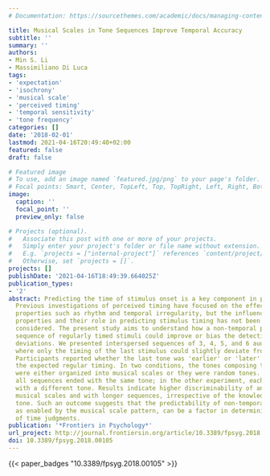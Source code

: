 ```yaml
---
# Documentation: https://sourcethemes.com/academic/docs/managing-content/

title: Musical Scales in Tone Sequences Improve Temporal Accuracy
subtitle: ''
summary: ''
authors:
- Min S. Li
- Massimiliano Di Luca
tags:
- 'expectation'
- 'isochrony'
- 'musical scale'
- 'perceived timing'
- 'temporal sensitivity'
- 'tone frequency'
categories: []
date: '2018-02-01'
lastmod: 2021-04-16T20:49:40+02:00
featured: false
draft: false

# Featured image
# To use, add an image named `featured.jpg/png` to your page's folder.
# Focal points: Smart, Center, TopLeft, Top, TopRight, Left, Right, BottomLeft, Bottom, BottomRight.
image:
  caption: ''
  focal_point: ''
  preview_only: false

# Projects (optional).
#   Associate this post with one or more of your projects.
#   Simply enter your project's folder or file name without extension.
#   E.g. `projects = ["internal-project"]` references `content/project/deep-learning/index.md`.
#   Otherwise, set `projects = []`.
projects: []
publishDate: '2021-04-16T18:49:39.664025Z'
publication_types:
- '2'
abstract: Predicting the time of stimulus onset is a key component in perception.
  Previous investigations of perceived timing have focused on the effect of stimulus
  properties such as rhythm and temporal irregularity, but the influence of non-temporal
  properties and their role in predicting stimulus timing has not been exhaustively
  considered. The present study aims to understand how a non-temporal pattern in a
  sequence of regularly timed stimuli could improve or bias the detection of temporal
  deviations. We presented interspersed sequences of 3, 4, 5, and 6 auditory tones
  where only the timing of the last stimulus could slightly deviate from isochrony.
  Participants reported whether the last tone was 'earlier' or 'later' relative to
  the expected regular timing. In two conditions, the tones composing the sequence
  were either organized into musical scales or they were random tones. In one experiment,
  all sequences ended with the same tone; in the other experiment, each sequence ended
  with a different tone. Results indicate higher discriminability of anisochrony with
  musical scales and with longer sequences, irrespective of the knowledge of the final
  tone. Such an outcome suggests that the predictability of non-temporal properties,
  as enabled by the musical scale pattern, can be a factor in determining the sensitivity
  of time judgments.
publication: '*Frontiers in Psychology*'
url_project: http://journal.frontiersin.org/article/10.3389/fpsyg.2018.00105/full
doi: 10.3389/fpsyg.2018.00105
---
```


{{< paper_badges "10.3389/fpsyg.2018.00105" >}}
